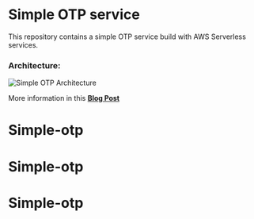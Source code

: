 # Simple OTP service

This repository contains a simple OTP service build with AWS Serverless services.

### Architecture:

![Simple OTP Architecture](https://pubudu.dev/images/otp-service.png#center)

More information in this **[Blog Post](https://pubudu.dev/posts/simple-otp-service-with-aws-serverless)**
# Simple-otp
# Simple-otp
# Simple-otp
